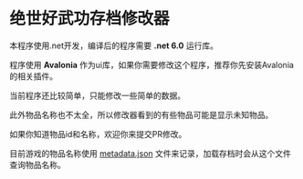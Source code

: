 # 绝世好武功存档修改器

本程序使用.net开发，编译后的程序需要 **.net 6.0** 运行库。

程序使用 **Avalonia** 作为ui库，如果你需要修改这个程序，推荐你先安装Avalonia的相关插件。

当前程序还比较简单，只能修改一些简单的数据。

此外物品名称也不太全，所以修改器看到的有些物品可能是显示未知物品。

如果你知道物品id和名称，欢迎你来提交PR修改。

目前游戏的物品名称使用 [metadata.json](KungFuArchiveEditor/metadata.json) 文件来记录，加载存档时会从这个文件查询物品名称。